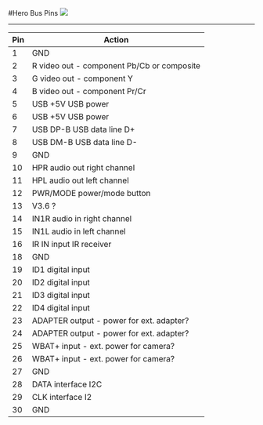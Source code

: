 #Hero Bus Pins
![](http://i.imgur.com/0tArBVY.jpg)

***

Pin|Action
---|-------
1  | GND
2  | R video out - component Pb/Cb or composite
3  | G video out - component Y
4  | B video out - component Pr/Cr
5  | USB +5V USB power
6  | USB +5V USB power
7  | USB DP-B USB data line D+
8  | USB DM-B USB data line D-
9  | GND
10 | HPR audio out right channel
11 | HPL audio out left channel
12 | PWR/MODE power/mode button
13 | V3.6 ?
14 | IN1R audio in right channel
15 | IN1L audio in left channel
16 | IR IN input IR receiver
18 | GND
19 | ID1 digital input
20 | ID2 digital input
21 | ID3 digital input
22 | ID4 digital input
23 | ADAPTER output - power for ext. adapter?
24 | ADAPTER output - power for ext. adapter?
25 | WBAT+ input - ext. power for camera?
26 | WBAT+ input - ext. power for camera?
27 | GND
28 | DATA interface I2C
29 | CLK interface I2
30 | GND
